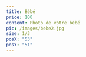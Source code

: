 ```yaml
---
title: Bébé
price: 100
content: Photo de votre bébé
pic: /images/bebe2.jpg
size: 1/3
posX: "53"
posY: "51"
---
```

